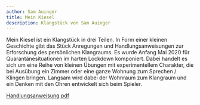 ```yaml
---
author: Sam Auinger
title: Mein Kiesel
description: Klangstück von Sam Auinger
---
```

Mein Kiesel ist ein Klangstück in drei Teilen. In Form einer kleinen Geschichte gibt das Stück Anregungen und Handlungsanweisungen zur Erforschung des persönlichen Klangraums. Es wurde Anfang Mai 2020 für Quarantänesituationen im harten Lockdown komponiert. Dabei handelt es sich um eine Reihe von kleinen Übungen mit experimentellem Charakter, die bei Ausübung ein Zimmer oder eine ganze Wohnung zum Sprechen / Klingen bringen. Langsam wird dabei der Wohnraum zum Klangraum und ein Denken mit den Ohren entwickelt sich beim Spieler. 

[Handlungsanweisung pdf](../../../doc/MeinKiesel_samauinger.pdf)
